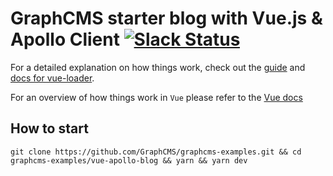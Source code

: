 # GraphCMS starter blog with Vue.js & Apollo Client [![Slack Status](https://slack.graphcms.com/badge.svg)](https://slack.graphcms.com)

For a detailed explanation on how things work, check out the [guide](http://vuejs-templates.github.io/webpack/) and [docs for vue-loader](http://vuejs.github.io/vue-loader).

For an overview of how things work in `Vue` please refer to the [Vue docs](https://vuejs.org/v2/guide/)

## How to start
```
git clone https://github.com/GraphCMS/graphcms-examples.git && cd graphcms-examples/vue-apollo-blog && yarn && yarn dev
```
